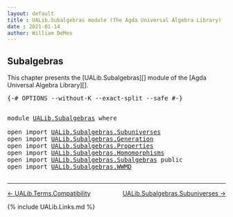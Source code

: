 ```yaml
---
layout: default
title : UALib.Subalgebras module (The Agda Universal Algebra Library)
date : 2021-01-14
author: William DeMeo
---
```


## <a id="subalgebras">Subalgebras</a>

This chapter presents the [UALib.Subalgebras][]  module of the [Agda Universal Algebra Library][].

<pre class="Agda">
<a id="295" class="Symbol">{-#</a> <a id="299" class="Keyword">OPTIONS</a> <a id="307" class="Pragma">--without-K</a> <a id="319" class="Pragma">--exact-split</a> <a id="333" class="Pragma">--safe</a> <a id="340" class="Symbol">#-}</a>
</pre>

<pre class="Agda">

<a id="370" class="Keyword">module</a> <a id="377" href="UALib.Subalgebras.html" class="Module">UALib.Subalgebras</a> <a id="395" class="Keyword">where</a>

<a id="402" class="Keyword">open</a> <a id="407" class="Keyword">import</a> <a id="414" href="UALib.Subalgebras.Subuniverses.html" class="Module">UALib.Subalgebras.Subuniverses</a>
<a id="445" class="Keyword">open</a> <a id="450" class="Keyword">import</a> <a id="457" href="UALib.Subalgebras.Generation.html" class="Module">UALib.Subalgebras.Generation</a>
<a id="486" class="Keyword">open</a> <a id="491" class="Keyword">import</a> <a id="498" href="UALib.Subalgebras.Properties.html" class="Module">UALib.Subalgebras.Properties</a>
<a id="527" class="Keyword">open</a> <a id="532" class="Keyword">import</a> <a id="539" href="UALib.Subalgebras.Homomorphisms.html" class="Module">UALib.Subalgebras.Homomorphisms</a>
<a id="571" class="Keyword">open</a> <a id="576" class="Keyword">import</a> <a id="583" href="UALib.Subalgebras.Subalgebras.html" class="Module">UALib.Subalgebras.Subalgebras</a> <a id="613" class="Keyword">public</a>
<a id="620" class="Keyword">open</a> <a id="625" class="Keyword">import</a> <a id="632" href="UALib.Subalgebras.WWMD.html" class="Module">UALib.Subalgebras.WWMD</a>

</pre>

--------------------------------------

[← UALib.Terms.Compatibility](UALib.Terms.Compatibility.html)
<span style="float:right;">[UALib.Subalgebras.Subuniverses →](UALib.Subalgebras.Subuniverses.html)</span>

{% include UALib.Links.md %}
